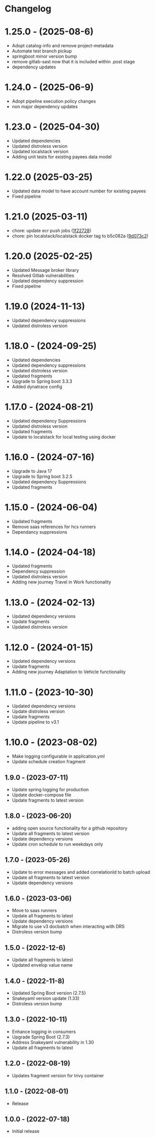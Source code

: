 # Changelog

# 1.25.0 - (2025-08-6)

* Adopt catalog-info and remove project-metadata
* Automate test branch pickup
* springboot minor version bump
* remove gitlab-sast now that it is included within .post stage
* dependency updates

# 1.24.0 - (2025-06-9)

* Adopt pipeline execution policy changes
* non major dependency updates

# 1.23.0 - (2025-04-30)

* Updated dependencies
* Updated distroless version
* Updated localstack version
* Adding unit tests for existing payees data model

# 1.22.0 (2025-03-25)

* Updated data model to have account number for existing payees
* Fixed pipeline

# 1.21.0 (2025-03-11)

* chore: update ecr push
  jobs ([1f22728](https://gitlab.com/dwp/health/atw/components/ms-claim-bundler/-/commit/1f22728))
* chore: pin localstack/localstack docker tag to
  b5c082a ([9d073c2](https://gitlab.com/dwp/health/atw/components/ms-claim-bundler/-/commit/9d073c2))

# 1.20.0 (2025-02-25)

* Updated Message broker library
* Resolved Gitlab vulnerabilities
* Updated dependency suppression
* Fixed pipeline

# 1.19.0 (2024-11-13)

* Updated dependency suppressions
* Updated distroless version

# 1.18.0 - (2024-09-25)

* Updated dependencies
* Updated dependency suppressions
* Updated distroless version
* Updated fragments
* Upgrade to Spring boot 3.3.3
* Added dynatrace config

# 1.17.0 - (2024-08-21)

* Updated dependency Suppressions
* Updated distroless version
* Updated fragments
* Update to localstack for local testing using docker

# 1.16.0 - (2024-07-16)

* Upgrade to Java 17
* Upgrade to Spring boot 3.2.5
* Updated dependency Suppressions
* Updated fragments

# 1.15.0 - (2024-06-04)

* Updated fragments
* Remove saas references for hcs runners
* Dependancy suppressions

# 1.14.0 - (2024-04-18)

* Updated fragments
* Dependency suppression
* Updated distroless version
* Adding new journey Travel in Work functionality

# 1.13.0 - (2024-02-13)

* Updated dependency versions
* Update fragments
* Updated distroless version

# 1.12.0 - (2024-01-15)

* Updated dependency versions
* Update fragments
* Adding new journey Adaptation to Vehicle functionality

# 1.11.0 - (2023-10-30)

* Updated dependency versions
* Update distroless version
* Update fragments
* Update pipeline to v3.1

# 1.10.0 - (2023-08-02)

* Make logging configurable in application.yml
* Update schedule creation fragment

## 1.9.0 - (2023-07-11)

* Update spring logging for production
* Update docker-compose file
* Update fragments to latest version

## 1.8.0 - (2023-06-20)

* adding open source functionality for a github repository
* Update all fragments to latest version
* Update dependency versions
* Update cron schedule to run weekdays only

## 1.7.0 - (2023-05-26)

* Update to error messages and added correlationId to batch upload
* Update all fragments to latest version
* Update dependency versions

## 1.6.0 - (2023-03-06)

* Move to saas runners
* Update all fragments to latest
* Update dependency versions
* Migrate to use v3 docbatch when interacting with DRS
* Distroless version bump

## 1.5.0 - (2022-12-6)

* Update all fragments to latest
* Updated envelop value name

## 1.4.0 - (2022-11-8)

* Updated Spring Boot version (2.7.5)
* Snakeyaml version update (1.33)
* Distroless version bump

## 1.3.0 - (2022-10-11)

* Enhance logging in consumers
* Upgrade Spring Boot (2.7.3)
* Address Snakeyaml vulnerability in 1.30
* Update all fragments to latest

## 1.2.0 - (2022-08-19)

* Updates fragment version for trivy container

## 1.1.0 - (2022-08-01)

* Release

## 1.0.0 - (2022-07-18)

* Initial release

